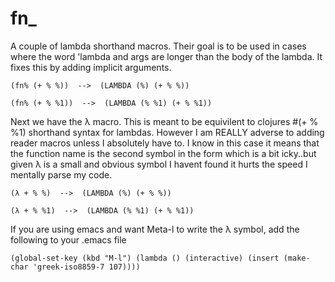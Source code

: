 fn_
===

A couple of lambda shorthand macros. Their goal is to be used in cases where the word 'lambda and args are longer than the body of the lambda. It fixes this by adding implicit arguments.

    (fn% (+ % %))  -->  (LAMBDA (%) (+ % %))

    (fn% (+ % %1))  -->  (LAMBDA (% %1) (+ % %1))

Next we have the λ macro. This is meant to be equivilent to clojures #(+ % %1) shorthand syntax for lambdas. However I am REALLY adverse to adding reader macros unless I absolutely have to. I know in this case it means that the function name is the second symbol in the form which is a bit icky..but given λ is a small and obvious symbol I havent found it hurts the speed I mentally parse my code.

    (λ + % %)  -->  (LAMBDA (%) (+ % %)) 

    (λ + % %1)  -->  (LAMBDA (% %1) (+ % %1))



If you are using emacs and want Meta-l to write the λ symbol, add the following to your .emacs file

    (global-set-key (kbd "M-l") (lambda () (interactive) (insert (make-char 'greek-iso8859-7 107))))
